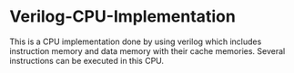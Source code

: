 # Verilog-CPU-Implementation
This is a CPU implementation done by using verilog which includes instruction memory and data memory with their cache memories. Several instructions can be executed in this CPU.
